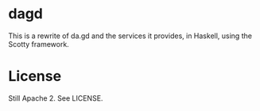 # dagd

This is a rewrite of da.gd and the services it provides, in Haskell, using the
Scotty framework.

# License

Still Apache 2. See LICENSE.
